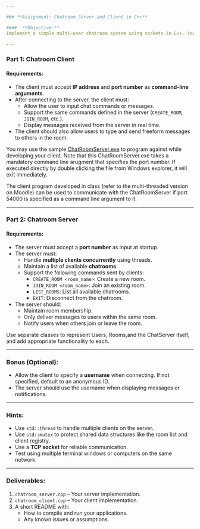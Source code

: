 ```yaml
---

### **Assignment: Chatroom Server and Client in C++**

####  **Objective:**
Implement a simple multi-user chatroom system using sockets in C++. You are to write both the **Chatroom Server** and **Chatroom Client** applications. The system should allow users to create and join chatrooms, and communicate with others in the same room. A user may only belong to **one chatroom at a time**.

---
```


### **Part 1: Chatroom Client**

#### Requirements:
- The client must accept **IP address** and **port number** as **command-line arguments**.
- After connecting to the server, the client must:
  - Allow the user to input chat commands or messages.
  - Support the same commands defined in the server (`CREATE_ROOM`, `JOIN_ROOM`, etc.).
  - Display messages received from the server in real time.
- The client should also allow users to type and send freeform messages to others in the room.

You may use the sample [ChatRoomServer.exe](https://github.com/pradeepselvakumar/CSC-284/blob/main/CapstoneProject/ChatRoomServer.exe) to program against while developing your client. Note that this ChatRoomServer.exe takes a mandatory command line arugment that specifies the port number. If executed directly by double clicking the file from Windows explorer, it will exit immediately.

The client program developed in class (refer to the multi-threaded version on Moodle) can be used to communicate with the ChatRoomServer if port 54000 is specified as a command line argument to it.

---

### **Part 2: Chatroom Server**

#### Requirements:
- The server must accept a **port number** as input at startup.
- The server must:
  - Handle **multiple clients concurrently** using threads.
  - Maintain a list of available **chatrooms**.
  - Support the following commands sent by clients:
    - `CREATE_ROOM <room_name>`: Create a new room.
    - `JOIN_ROOM <room_name>`: Join an existing room.
    - `LIST_ROOMS`: List all available chatrooms.
    - `EXIT`: Disconnect from the chatroom.
- The server should:
  - Maintain room membership.
  - Only deliver messages to users within the same room.
  - Notify users when others join or leave the room.

Use separate classes to represent Users, Rooms,and the ChatServer itself, and add appropriate functionality to each.  

---

### **Bonus (Optional):**
- Allow the client to specify a **username** when connecting. If not specified, default to an anonymous ID.
- The server should use the username when displaying messages or notifications.

---

### **Hints:**
- Use `std::thread` to handle multiple clients on the server.
- Use `std::mutex` to protect shared data structures like the room list and client registry.
- Use a **TCP socket** for reliable communication.
- Test using multiple terminal windows or computers on the same network.

---

###  **Deliverables:**
1. `chatroom_server.cpp` – Your server implementation.
2. `chatroom_client.cpp` – Your client implementation.
3. A short README with:
   - How to compile and run your applications.
   - Any known issues or assumptions.
